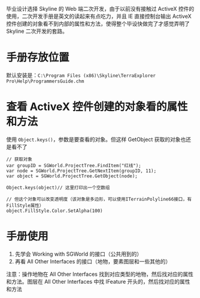 毕业设计选择 Skyline 的 Web 端二次开发，由于以前没有接触过 ActiveX 控件的使用，二次开发手册是英文的读起来有点吃力，并且 IE 直接控制台输出 ActiveX 控件创建的对象看不到内部的属性和方法，使得整个毕设快做完了才感觉弄明了 Skyline 二次开发的套路。

# 手册存放位置

默认安装是：`C:\Program Files (x86)\Skyline\TerraExplorer Pro\Help\ProgrammersGuide.chm`

# 查看 ActiveX 控件创建的对象看的属性和方法

使用 `Object.keys()`，参数是要查看的对象。但这样 GetObject 获取的对象也还是看不了

```
// 获取对象
var groupID = SGWorld.ProjectTree.FindItem("红线");
var node = SGWorld.ProjectTree.GetNextItem(groupID, 11);
var object = SGWorld.ProjectTree.GetObject(node);

Object.keys(object)// 这里打印出一个空数组

// 但这个对象可以改变透明度（该对象是多边形，可以使用ITerrainPolyline66接口，有FillStyle属性）
object.FillStyle.Color.SetAlpha(100)
```

# 手册使用

1.  先学会 Working with SGWorld 的接口（公共用到的）
2.  再看 All Other Interfaces 的接口（地物，要素图层和一些其他的）

注意：操作地物在 All Other Interfaces 找到对应类型的地物，然后找对应的属性和方法。图层在 All Other Interfaces 中找 IFeature 开头的，然后找对应的属性和方法
